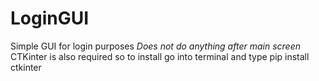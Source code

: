 # LoginGUI
Simple GUI for login purposes *Does not do anything after main screen*
CTKinter is also required so to install go into terminal and type pip install ctkinter
